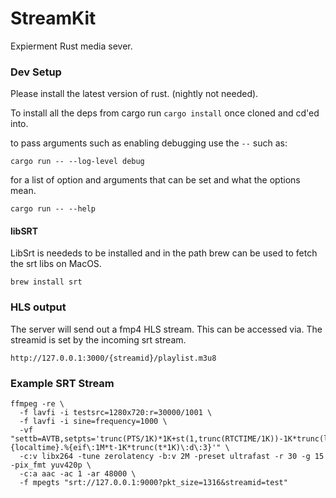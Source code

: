 # StreamKit
Expierment Rust media sever.

### Dev Setup
Please install the latest version of rust. (nightly not needed).

To install all the deps from cargo run `cargo install` once cloned and cd'ed into.

to pass arguments such as enabling debugging use the `--` such as:

`cargo run -- --log-level debug`

for a list of option and arguments that can be set and what the options mean.

`cargo run -- --help`

#### libSRT
LibSrt is neededs to be installed and in the path brew can be used to fetch the srt libs on MacOS. 

`brew install srt`

### HLS output
The server will send out a fmp4 HLS stream. This can be accessed via.
The streamid is set by the incoming srt stream.

`http://127.0.0.1:3000/{streamid}/playlist.m3u8`

### Example SRT Stream
```
ffmpeg -re \
  -f lavfi -i testsrc=1280x720:r=30000/1001 \
  -f lavfi -i sine=frequency=1000 \
  -vf "settb=AVTB,setpts='trunc(PTS/1K)*1K+st(1,trunc(RTCTIME/1K))-1K*trunc(ld(1)/1K)',drawtext=fontsize=60:fontcolor=black:text='%{localtime}.%{eif\:1M*t-1K*trunc(t*1K)\:d\:3}'" \
  -c:v libx264 -tune zerolatency -b:v 2M -preset ultrafast -r 30 -g 15 -pix_fmt yuv420p \
  -c:a aac -ac 1 -ar 48000 \
  -f mpegts "srt://127.0.0.1:9000?pkt_size=1316&streamid=test"
```